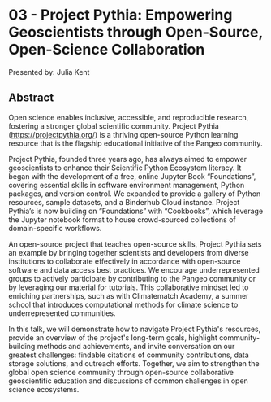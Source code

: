 # 03 - Project Pythia: Empowering Geoscientists through Open-Source, Open-Science Collaboration

Presented by: Julia Kent

## Abstract
Open science enables inclusive, accessible, and reproducible research, fostering a stronger global scientific community. Project Pythia (https://projectpythia.org/) is a thriving open-source Python learning resource that is the flagship educational initiative of the Pangeo community.

Project Pythia, founded three years ago, has always aimed to empower geoscientists to enhance their Scientific Python Ecosystem literacy. It began with the development of a free, online Jupyter Book “Foundations”, covering essential skills in software environment management, Python packages, and version control. We expanded to provide a gallery of Python resources, sample datasets, and a Binderhub Cloud instance. Project Pythia’s is now building on “Foundations” with “Cookbooks”, which leverage the Jupyter notebook format to house crowd-sourced collections of domain-specific workflows.

An open-source project that teaches open-source skills, Project Pythia sets an example by bringing together scientists and developers from diverse institutions to collaborate effectively in accordance with open-source software and data access best practices. We encourage underrepresented groups to actively participate by contributing to the Pangeo community or by leveraging our material for tutorials. This collaborative mindset led to enriching partnerships, such as with Climatematch Academy, a summer school that introduces computational methods for climate science to underrepresented communities.

In this talk, we will demonstrate how to navigate Project Pythia's resources, provide an overview of the project's long-term goals, highlight community-building methods and achievements, and invite conversation on our greatest challenges: findable citations of community contributions, data storage solutions, and outreach efforts. Together, we aim to strengthen the global open science community through open-source collaborative geoscientific education and discussions of common challenges in open science ecosystems.